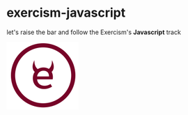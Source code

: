 # exercism-javascript
let's raise the bar and follow the Exercism's **Javascript** track

![Logo Exercism](exercismLogo.png "Logo Exercism")


